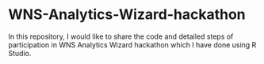 # WNS-Analytics-Wizard-hackathon
In this repository, I would like to share the code and detailed steps of participation in WNS Analytics Wizard hackathon which I have done using R Studio.
